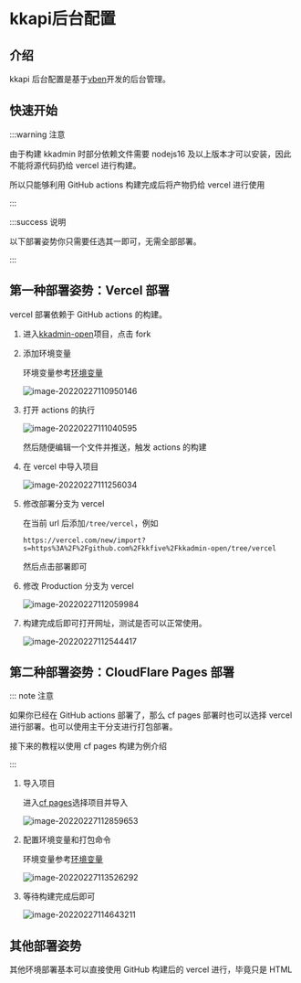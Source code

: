 # kkapi后台配置

## 介绍

kkapi 后台配置是基于[vben](https://github.com/vbenjs/vue-vben-admin)开发的后台管理。

## 快速开始

:::warning 注意

由于构建 kkadmin 时部分依赖文件需要 nodejs16 及以上版本才可以安装，因此不能将源代码扔给 vercel 进行构建。

所以只能够利用 GitHub actions 构建完成后将产物扔给 vercel 进行使用

:::

:::success 说明

以下部署姿势你只需要任选其一即可，无需全部部署。

:::

## 第一种部署姿势：Vercel 部署

vercel 部署依赖于 GitHub actions 的构建。

1. 进入[kkadmin-open](https://github.com/kkfive/kkadmin-open/)项目，点击 fork

2. 添加环境变量

   环境变量参考[环境变量](/reference/kkadmin/environment.html)

   ![image-20220227110950146](https://file.acs.pw/picGo/2022/02/27/20220227110957.png)

3. 打开 actions 的执行

   ![image-20220227111040595](https://file.acs.pw/picGo/2022/02/27/20220227111040.png)

   然后随便编辑一个文件并推送，触发 actions 的构建

4. 在 vercel 中导入项目

   ![image-20220227111256034](https://file.acs.pw/picGo/2022/02/27/20220227111256.png)

5. 修改部署分支为 vercel

   在当前 url 后添加`/tree/vercel`，例如

   `https://vercel.com/new/import?s=https%3A%2F%2Fgithub.com%2Fkkfive%2Fkkadmin-open/tree/vercel`

   然后点击部署即可

6. 修改 Production 分支为 vercel

   ![image-20220227112059984](https://file.acs.pw/picGo/2022/02/27/20220227112100.png)

7. 构建完成后即可打开网址，测试是否可以正常使用。

   ![image-20220227112544417](https://file.acs.pw/picGo/2022/02/27/20220227112544.png)

## 第二种部署姿势：CloudFlare Pages 部署

::: note 注意

如果你已经在 GitHub actions 部署了，那么 cf pages 部署时也可以选择 vercel 进行部署。也可以使用主干分支进行打包部署。

接下来的教程以使用 cf pages 构建为例介绍

:::

1. 导入项目

   进入[cf pages](https://dash.cloudflare.com/)选择项目并导入

   ![image-20220227112859653](https://file.acs.pw/picGo/2022/02/27/20220227112859.png)

2. 配置环境变量和打包命令

   环境变量参考[环境变量](/reference/kkadmin/environment.html)

   ![image-20220227113526292](https://file.acs.pw/picGo/2022/02/27/20220227113526.png)

3. 等待构建完成后即可

   ![image-20220227114643211](https://file.acs.pw/picGo/2022/02/27/20220227114643.png)

## 其他部署姿势

其他环境部署基本可以直接使用 GitHub 构建后的 vercel 进行，毕竟只是 HTML
